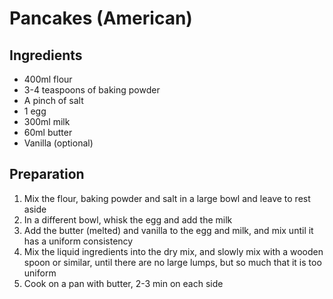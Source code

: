 # Pancakes (American)

## Ingredients
- 400ml flour
- 3-4 teaspoons of baking powder
- A pinch of salt
- 1 egg
- 300ml milk
- 60ml butter
- Vanilla (optional)

## Preparation

1. Mix the flour, baking powder and salt in a large bowl and leave to rest aside  
2. In a different bowl, whisk the egg and add the milk  
3. Add the butter (melted) and vanilla to the egg and milk, and mix until it has a uniform consistency  
4. Mix the liquid ingredients into the dry mix, and slowly mix with a wooden spoon or similar, until there are no large lumps, but so much that it is too uniform
5. Cook on a pan with butter, 2-3 min on each side
